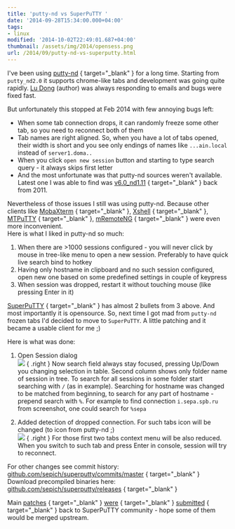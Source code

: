 ```yaml
---
title: 'putty-nd vs SuperPuTTY '
date: '2014-09-28T15:34:00.000+04:00'
tags:
- linux
modified: '2014-10-02T22:49:01.687+04:00'
thumbnail: /assets/img/2014/opensess.png
url: /2014/09/putty-nd-vs-superputty.html
---
```

I've been using [putty-nd](http://sourceforge.net/projects/putty-nd/)
{ target="_blank" } for a long time. Starting from `putty_nd2.0` it  supports chrome-like tabs and development was going quite rapidly. [Lu Dong](mailto:noodle1983@126.com) (author) was always responding to emails and bugs were fixed fast. 

But unfortunately this stopped at Feb 2014 with few annoying bugs left:
- When some tab connection drops, it can randomly freeze some other tab, so you need to reconnect both of them
- Tab names are right aligned. So, when you have a lot of tabs opened, their width is short and you see only endings of names like `...ain.local` instead of `server1.doma..`
- When you click `open new session` button and starting to type search query - it always skips first letter
- And the most unfortunate was that putty-nd sources weren't available. Latest one I was able to find was [v6.0_nd1.11](http://sourceforge.net/p/putty-nd/code/commit_browser)
{ target="_blank" } back from 2011.

Nevertheless of those issues I still was using putty-nd. Because other clients like [MobaXterm](http://mobaxterm.mobatek.net/)
{ target="_blank" }, [Xshell](http://www.netsarang.com/products/xsh_overview.html)
{ target="_blank" }, [MTPuTTY](http://ttyplus.com/multi-tabbed-putty/)
{ target="_blank" }, [mRemoteNG](http://www.mremoteng.org/)
{ target="_blank" } were even more inconvenient.   
Here is what I liked in putty-nd so much:
1. When there are >1000 sessions configured - you will never click by mouse in tree-like menu to open a new session. Preferably to have quick live search bind to hotkey
1. Having only hostname in clipboard and no such session configured, open new one based on some predefined settings in couple of keypress
1. When session was dropped, restart it without touching mouse (like pressing Enter in it)

[SuperPuTTY](https://code.google.com/p/superputty/)
{ target="_blank" } has almost 2 bullets from 3 above. And most importantly it is opensource. So, next time I got mad from `putty-nd` frozen tabs I'd decided to move to `SuperPuTTY`. A little patching and it became a usable client for me ;)

Here is what was done:
1. Open Session dialog  
![](/assets/img/2014/opensess.png)
{ .right }
Now search field always stay focused, pressing Up/Down you changing selection in table. Second column shows only folder name of session in tree. To search for all sessions in some folder start searching with `/` (as in example). Searching for hostname was changed to be matched from beginning, to search for any part of hostname - prepend search with `%`.
For example to find connection `i.sepa.spb.ru` from screenshot, one could search for `%sepa`

2. Added detection of dropped connection. For such tabs icon will be changed (to icon from putty-nd ;)  
   ![](/assets/img/2014/tabs.png)
{ .right }
For those first two tabs context menu will be also reduced. When you switch to such tab and press Enter in console, session will try to reconnect.

For other changes see commit history: [github.com/sepich/superputty/commits/master](https://github.com/sepich/superputty/commits/master)
{ target="_blank" }  
Download precompiled binaries here: [github.com/sepich/superputty/releases](https://github.com/sepich/superputty/releases)
{ target="_blank" }

Main [patches](https://code.google.com/p/superputty/issues/detail?id=466)
{ target="_blank" } [were](https://code.google.com/p/superputty/issues/detail?id=465)
{ target="_blank" } [submitted](https://code.google.com/p/superputty/issues/detail?id=464)
{ target="_blank" } back to SuperPuTTY community - hope some of them would be merged upstream.
